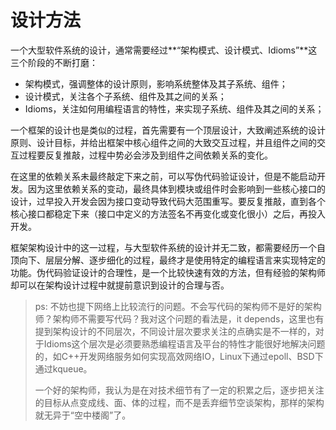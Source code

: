 # 设计方法

一个大型软件系统的设计，通常需要经过**“架构模式、设计模式、Idioms”**这三个阶段的不断打磨：

* 架构模式，强调整体的设计原则，影响系统整体及其子系统、组件；
* 设计模式，关注各个子系统、组件及其之间的关系；
* Idioms，关注如何用编程语言的特性，来实现子系统、组件及其之间的关系；

一个框架的设计也是类似的过程，首先需要有一个顶层设计，大致阐述系统的设计原则、设计目标，并给出框架中核心组件之间的大致交互过程，并且组件之间的交互过程要反复推敲，过程中势必会涉及到组件之间依赖关系的变化。

在这里的依赖关系未最终敲定下来之前，可以写伪代码验证设计，但是不能启动开发。因为这里依赖关系的变动，最终具体到模块或组件时会影响到一些核心接口的设计，过早投入开发会因为接口变动导致代码大范围重写。要反复推敲，直到各个核心接口都稳定下来（接口中定义的方法签名不再变化或变化很小）之后，再投入开发。

框架架构设计中的这一过程，与大型软件系统的设计并无二致，都需要经历一个自顶向下、层层分解、逐步细化的过程，最终才是使用特定的编程语言来实现特定的功能。伪代码验证设计的合理性，是一个比较快速有效的方法，但有经验的架构师却可以在架构设计过程中就提前意识到设计的合理与否。

> ps: 不妨也提下网络上比较流行的问题。不会写代码的架构师不是好的架构师？架构师不需要写代码？我对这个问题的看法是，it depends，这里也有提到架构设计的不同层次，不同设计层次要求关注的点确实是不一样的，对于Idioms这个层次是必须要熟悉编程语言及平台的特性才能很好地解决问题的，如C++开发网络服务如何实现高效网络IO，Linux下通过epoll、BSD下通过kqueue。
>
> 一个好的架构师，我认为是在对技术细节有了一定的积累之后，逐步把关注的目标从点变成线、面、体的过程，而不是丢弃细节空谈架构，那样的架构就无异于“空中楼阁”了。
